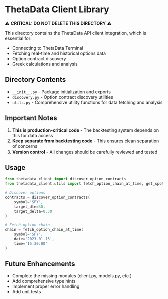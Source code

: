 # ThetaData Client Library

⚠️ **CRITICAL: DO NOT DELETE THIS DIRECTORY** ⚠️

This directory contains the ThetaData API client integration, which is essential for:
- Connecting to ThetaData Terminal
- Fetching real-time and historical options data
- Option contract discovery
- Greek calculations and analysis

## Directory Contents

- `__init__.py` - Package initialization and exports
- `discovery.py` - Option contract discovery utilities
- `utils.py` - Comprehensive utility functions for data fetching and analysis

## Important Notes

1. **This is production-critical code** - The backtesting system depends on this for data access
2. **Keep separate from backtesting code** - This ensures clean separation of concerns
3. **Version control** - All changes should be carefully reviewed and tested

## Usage

```python
from thetadata_client import discover_option_contracts
from thetadata_client.utils import fetch_option_chain_at_time, get_spot_price

# Discover options
contracts = discover_option_contracts(
    symbol='SPY',
    target_dte=30,
    target_delta=0.30
)

# Fetch option chain
chain = fetch_option_chain_at_time(
    symbol='SPY',
    date='2023-01-15',
    time='15:30:00'
)
```

## Future Enhancements

- Complete the missing modules (client.py, models.py, etc.)
- Add comprehensive type hints
- Implement proper error handling
- Add unit tests